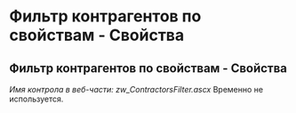 ﻿---
description: 2.4.7
---
# Фильтр контрагентов по свойствам - Свойства
## Фильтр контрагентов по свойствам - Свойства
*Имя контрола в веб-части: zw_ContractorsFilter.ascx*
Временно не используется.
